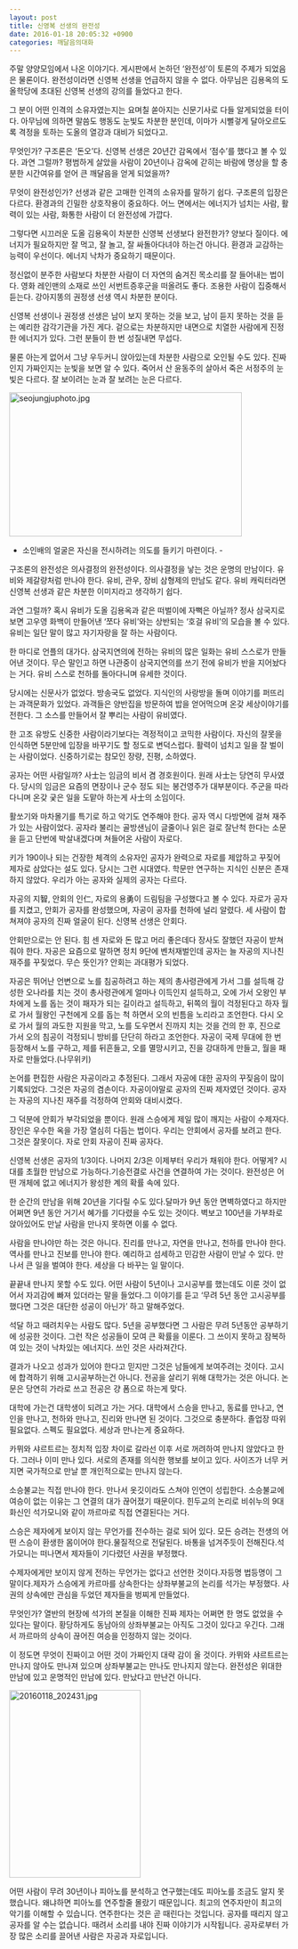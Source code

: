 ```yaml
---
layout: post
title: 신영복 선생의 완전성
date: 2016-01-18 20:05:32 +0900
categories: 깨달음의대화
---
```

주말 양양모임에서 나온 이야기다. 게시판에서 논하던 ‘완전성’이 토론의 주제가 되었음은 물론이다. 완전성이라면 신영복 선생을 언급하지 않을 수 없다. 아무님은 김용옥의 도올학당에 초대된 신영복 선생의 강의를 들었다고 한다. 

  


그 분이 어떤 인격의 소유자였는지는 요며칠 쏟아지는 신문기사로 다들 알게되었을 터이다. 아무님에 의하면 말씀도 행동도 눈빛도 차분한 분인데, 이마가 시뻘겋게 달아오르도록 격정을 토하는 도올의 열강과 대비가 되었다고. 

  


무엇인가? 구조론은 ‘돈오’다. 신영복 선생은 20년간 감옥에서 ‘점수’를 했다고 볼 수 있다. 과연 그럴까? 평범하게 살았을 사람이 20년이나 감옥에 갇히는 바람에 명상을 할 충분한 시간여유를 얻어 큰 깨달음을 얻게 되었을까? 

  


무엇이 완전성인가? 선생과 같은 고매한 인격의 소유자를 말하기 쉽다. 구조론의 입장은 다르다. 환경과의 긴밀한 상호작용이 중요하다. 어느 면에서는 에너지가 넘치는 사람, 활력이 있는 사람, 화통한 사람이 더 완전성에 가깝다. 

  


그렇다면 시끄러운 도올 김용옥이 차분한 신영복 선생보다 완전한가? 양보다 질이다. 에너지가 필요하지만 잘 먹고, 잘 놀고, 잘 싸돌아다녀야 하는건 아니다. 환경과 교감하는 능력이 우선이다. 에너지 낙차가 중요하기 때문이다. 

  


정신없이 분주한 사람보다 차분한 사람이 더 자연의 숨겨진 목소리를 잘 들어내는 법이다. 영화 레인맨의 소재로 쓰인 서번트증후군을 떠올려도 좋다. 조용한 사람이 집중해서 듣는다. 강아지똥의 권정생 선생 역시 차분한 분이다. 

  


신영복 선생이나 권정생 선생은 남이 보지 못하는 것을 보고, 남이 듣지 못하는 것을 듣는 예리한 감각기관을 가진 게다. 겉으로는 차분하지만 내면으로 치열한 사람에게 진정한 에너지가 있다. 그런 분들이 한 번 성질내면 무섭다. 

  


물론 아는게 없어서 그냥 우두커니 앉아있는데 차분한 사람으로 오인될 수도 있다. 진짜인지 가짜인지는 눈빛을 보면 알 수 있다. 죽어서 산 윤동주의 살아서 죽은 서정주의 눈빛은 다르다. 잘 보이려는 눈과 잘 보려는 눈은 다르다. 

  




<img src="assets/attach/images/198/306/662/seojungjuphoto.jpg" alt="seojungjuphoto.jpg" width="418" height="259" /> 

- 소인배의 얼굴은 자신을 전시하려는 의도를 들키기 마련이다. -

  


구조론의 완전성은 의사결정의 완전성이다. 의사결정을 낳는 것은 운명의 만남이다. 유비와 제갈량처럼 만나야 한다. 유비, 관우, 장비 삼형제의 만남도 같다. 유비 캐릭터라면 신영복 선생과 같은 차분한 이미지라고 생각하기 쉽다. 

  


과연 그럴까? 혹시 유비가 도올 김용옥과 같은 떠벌이에 자뻑은 아닐까? 정사 삼국지로 보면 고우영 화백이 만들어낸 ‘쪼다 유비’와는 상반되는 ‘호걸 유비’의 모습을 볼 수 있다. 유비는 일단 말이 많고 자기자랑을 잘 하는 사람이다. 

  


한 마디로 언플의 대가다. 삼국지연의에 전하는 유비의 많은 일화는 유비 스스로가 만들어낸 것이다. 무슨 말인고 하면 나관중이 삼국지연의를 쓰기 전에 유비가 반을 지어놨다는 거다. 유비 스스로 천하를 돌아다니며 유세한 것이다. 

  


당시에는 신문사가 없었다. 방송국도 없었다. 지식인의 사랑방을 돌며 이야기를 퍼뜨리는 과객문화가 있었다. 과객들은 양반집을 방문하여 밥을 얻어먹으며 온갖 세상이야기를 전한다. 그 소스를 만들어서 잘 뿌리는 사람이 유비였다. 

  


한 고조 유방도 신중한 사람이라기보다는 격정적이고 코믹한 사람이다. 자신의 잘못을 인식하면 5분만에 입장을 바꾸기도 할 정도로 변덕스럽다. 활력이 넘치고 일을 잘 벌이는 사람이었다. 신중하기로는 참모인 장량, 진평, 소하였다. 

  


공자는 어떤 사람일까? 사士는 임금의 비서 겸 경호원이다. 원래 사士는 당연히 무사였다. 당시의 임금은 요즘의 면장이나 군수 정도 되는 봉건영주가 대부분이다. 주군을 따라다니며 온갖 궂은 일을 도맡아 하는게 사士의 소임이다. 

  


활쏘기와 마차몰기를 특기로 하고 악기도 연주해야 한다. 공자 역시 다방면에 걸쳐 재주가 있는 사람이었다. 공자라 불리는 골방샌님이 글줄이나 읽은 걸로 잘난척 한다는 소문을 듣고 단번에 박살내겠다며 쳐들어온 사람이 자로다. 

  


키가 190이나 되는 건장한 체격의 소유자인 공자가 완력으로 자로를 제압하고 꾸짖어 제자로 삼았다는 설도 있다. 당시는 그런 시대였다. 학문만 연구하는 지식인 신분은 존재하지 않았다. 우리가 아는 공자와 실제의 공자는 다르다. 

  


자공의 지智, 안회의 인仁, 자로의 용勇이 드림팀을 구성했다고 볼 수 있다. 자로가 공자를 지켰고, 안회가 공자를 완성했으며, 자공이 공자를 천하에 널리 알렸다. 세 사람이 합쳐져야 공자의 진짜 얼굴이 된다. 신영복 선생은 안회다. 

  


안회만으로는 안 된다. 힘 센 자로와 돈 많고 머리 좋은데다 장사도 잘했던 자공이 받쳐줘야 한다. 자공은 요즘으로 말하면 정치 9단에 벤처재벌인데 공자는 늘 자공의 지나친 재주를 꾸짖었다. 무슨 뜻인가? 안회는 과대평가 되었다.

  


자공은 뛰어난 언변으로 노를 침공하려고 하는 제의 총사령관에게 가서 그를 설득해 강성한 오나라를 치는 것이 총사령관에게 얼마나 이득인지 설득하고, 오에 가서 오왕인 부차에게 노를 돕는 것이 패자가 되는 길이라고 설득하고, 뒤쪽의 월이 걱정된다고 하자 월로 가서 월왕인 구천에게 오를 돕는 척 하면서 오의 빈틈을 노리라고 조언한다. 다시 오로 가서 월의 과도한 지원을 막고, 노를 도우면서 진까지 치는 것을 건의 한 후, 진으로 가서 오의 침공이 걱정되니 방비를 단단히 하라고 조언한다. 자공이 국제 무대에 한 번 등장해서 노를 구하고, 제를 뒤흔들고, 오를 멸망시키고, 진을 강대하게 만들고, 월을 패자로 만들었다.(나무위키) 

  


논어를 편집한 사람은 자공이라고 추정된다. 그래서 자공에 대한 공자의 꾸짖음이 많이 기록되었다. 그것은 자공의 겸손이다. 자공이야말로 공자의 진짜 제자였던 것이다. 공자는 자공의 지나친 재주를 걱정하여 안회와 대비시켰다. 

  


그 덕분에 안회가 부각되었을 뿐이다. 원래 스승에게 제일 많이 깨지는 사람이 수제자다. 장인은 우수한 옥을 가장 열심히 다듬는 법이다. 우리는 안회에서 공자를 보려고 한다. 그것은 잘못이다. 자로 안회 자공이 진짜 공자다. 

  


신영복 선생은 공자의 1/3이다. 나머지 2/3은 이제부터 우리가 채워야 한다. 어떻게? 시대를 초월한 만남으로 가능하다.기승전결로 사건을 연결하여 가는 것이다. 완전성은 어떤 개체에 없고 에너지가 왕성한 계의 확률 속에 있다.

  


한 순간의 만남을 위해 20년을 기다릴 수도 있다.달마가 9년 동안 면벽하였다고 하지만 어쩌면 9년 동안 거기서 혜가를 기다렸을 수도 있는 것이다. 벽보고 100년을 가부좌로 앉아있어도 만날 사람을 만나지 못하면 이룰 수 없다.

  


사람을 만나야만 하는 것은 아니다. 진리를 만나고, 자연을 만나고, 천하를 만나야 한다.역사를 만나고 진보를 만나야 한다. 예리하고 섬세하고 민감한 사람이 만날 수 있다. 만나서 큰 일을 벌여야 한다. 세상을 다 바꾸는 일 말이다.

  


끝끝내 만나지 못할 수도 있다. 어떤 사람이 5년이나 고시공부를 했는데도 이룬 것이 없어서 자괴감에 빠져 있더라는 말을 들었다.그 이야기를 듣고 ‘무려 5년 동안 고시공부를 했다면 그것은 대단한 성공이 아닌가’ 하고 말해주었다.

  


석달 하고 때려치우는 사람도 많다. 5년을 공부했다면 그 사람은 무려 5년동안 공부하기에 성공한 것이다. 그런 작은 성공들이 모여 큰 확률을 이룬다. 그 쓰이지 못하고 잠복하여 있는 것이 낙차있는 에너지다. 쓰인 것은 사라져간다.

  


결과가 나오고 성과가 있어야 한다고 믿지만 그것은 남들에게 보여주려는 것이다. 고시에 합격하기 위해 고시공부하는건 아니다. 전공을 살리기 위해 대학가는 것은 아니다. 논문은 당연히 가라로 쓰고 전공은 걍 폼으로 하는게 맞다. 

  


대학에 가는건 대학생이 되려고 가는 거다. 대학에서 스승을 만나고, 동료를 만나고, 연인을 만나고, 천하와 만나고, 진리와 만나면 된 것이다. 그것으로 충분하다. 졸업장 따위 필요없다. 스펙도 필요없다. 세상과 만나는게 중요하다. 

  


카뮈와 샤르트르는 정치적 입장 차이로 갈라선 이후 서로 꺼려하여 만나지 않았다고 한다. 그러나 이미 만나 있다. 서로의 존재를 의식한 행보를 보이고 있다. 사이즈가 너무 커지면 국가적으로 만날 뿐 개인적으로는 만나지 않는다. 

  


소승불교는 직접 만나야 한다. 만나서 옷깃이라도 스쳐야 인연이 성립한다. 소승불교에 여승이 없는 이유는 그 연결의 대가 끊어졌기 때문이다. 힌두교의 논리로 비쉬누의 9대 화신인 석가모니와 같이 까르마로 직접 연결된다는 거다. 

  


스승은 제자에게 보이지 않는 무언가를 전수하는 걸로 되어 있다. 모든 승려는 전생의 어떤 스승이 환생한 몸이어야 한다.물질적으로 전달된다. 바통을 넘겨주듯이 전해진다.석가모니는 떠나면서 제자들이 기다렸던 사권을 부정했다.

  


수제자에게만 보이지 않게 전하는 무언가는 없다고 선언한 것이다.자등명 법등명이 그 말이다.제자가 스승에게 카르마를 상속한다는 상좌부불교의 논리를 석가는 부정했다. 사권의 상속에만 관심을 두었던 제자들을 벙찌게 만들었다.

  


무엇인가? 열반의 현장에 석가의 본질을 이해한 진짜 제자는 어쩌면 한 명도 없었을 수 있다는 말이다. 황당하게도 동남아의 상좌부불교는 아직도 그것이 있다고 우긴다. 그래서 까르마의 상속이 끊어진 여승을 인정하지 않는 것이다.

  


이 정도면 무엇이 진짜이고 어떤 것이 가짜인지 대략 감이 올 것이다. 카뮈와 샤르트르는 만나지 않아도 만나져 있으며 상좌부불교는 만나도 만나지지 않는다. 완전성은 위대한 만남에 있고 운명적인 만남에 있다. 만났다고 만난건 아니다.

  


  



<img src="assets/attach/images/198/306/662/20160118_202431.jpg" alt="20160118_202431.jpg" width="236" height="337" />   


  


어떤 사람이 무려 30년이나 피아노를 분석하고 연구했는데도 피아노를 조금도 알지 못했습니다. 왜냐하면 피아노를 연주할줄 몰랐기 때문입니다. 최고의 연주자만이 최고의 악기를 이해할 수 있습니다. 연주한다는 것은 곧 때린다는 것입니다. 공자를 때리지 않고 공자를 알 수는 없습니다. 때려서 소리를 내야 진짜 이야기가 시작됩니다. 공자로부터 가장 많은 소리를 끌어낸 사람은 자공과 자로입니다.
